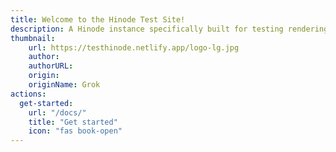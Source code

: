 ```yaml
---
title: Welcome to the Hinode Test Site!
description: A Hinode instance specifically built for testing rendering and compatibility.
thumbnail:
    url: https://testhinode.netlify.app/logo-lg.jpg
    author: 
    authorURL: 
    origin:
    originName: Grok
actions:
  get-started:
    url: "/docs/"
    title: "Get started"
    icon: "fas book-open"
---
```

